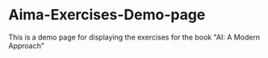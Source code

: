 # Aima-Exercises-Demo-page
This is a demo page for displaying the exercises for the book "AI: A Modern Approach"
